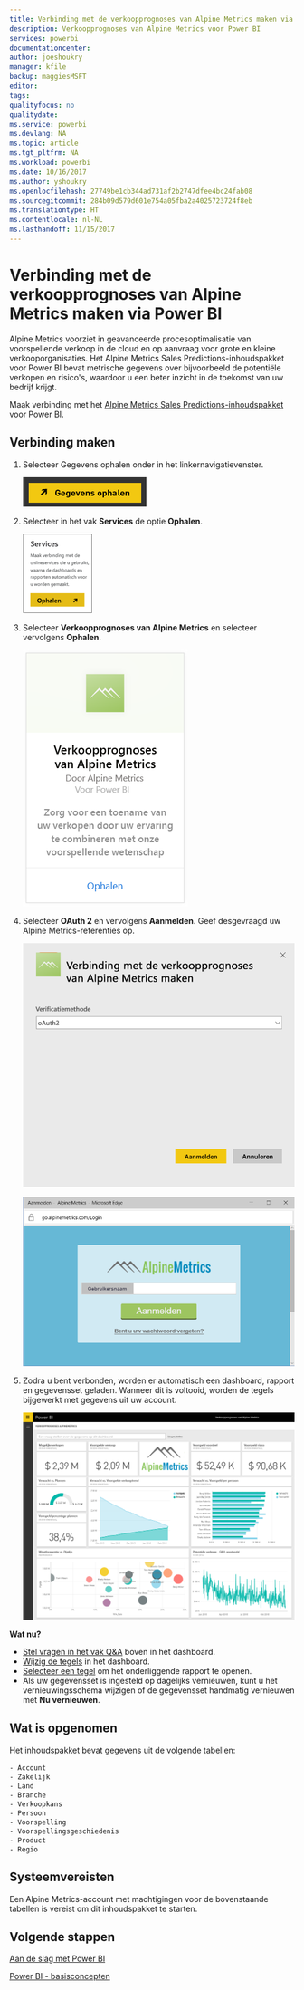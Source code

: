 ```yaml
---
title: Verbinding met de verkoopprognoses van Alpine Metrics maken via Power BI
description: Verkoopprognoses van Alpine Metrics voor Power BI
services: powerbi
documentationcenter: 
author: joeshoukry
manager: kfile
backup: maggiesMSFT
editor: 
tags: 
qualityfocus: no
qualitydate: 
ms.service: powerbi
ms.devlang: NA
ms.topic: article
ms.tgt_pltfrm: NA
ms.workload: powerbi
ms.date: 10/16/2017
ms.author: yshoukry
ms.openlocfilehash: 27749be1cb344ad731af2b2747dfee4bc24fab08
ms.sourcegitcommit: 284b09d579d601e754a05fba2a4025723724f8eb
ms.translationtype: HT
ms.contentlocale: nl-NL
ms.lasthandoff: 11/15/2017
---
```

# <a name="connect-to-alpine-metrics-sales-predictions-with-power-bi"></a>Verbinding met de verkoopprognoses van Alpine Metrics maken via Power BI
Alpine Metrics voorziet in geavanceerde procesoptimalisatie van voorspellende verkoop in de cloud en op aanvraag voor grote en kleine verkooporganisaties. Het Alpine Metrics Sales Predictions-inhoudspakket voor Power BI bevat metrische gegevens over bijvoorbeeld de potentiële verkopen en risico's, waardoor u een beter inzicht in de toekomst van uw bedrijf krijgt. 

Maak verbinding met het [Alpine Metrics Sales Predictions-inhoudspakket](https://app.powerbi.com/getdata/services/alpine-metrics) voor Power BI.

## <a name="how-to-connect"></a>Verbinding maken
1. Selecteer Gegevens ophalen onder in het linkernavigatievenster.  
   
    ![](media/service-connect-to-alpine-metrics/getdata.png)
2. Selecteer in het vak **Services** de optie **Ophalen**.  
   
    ![](media/service-connect-to-alpine-metrics/services.png)
3. Selecteer **Verkoopprognoses van Alpine Metrics** en selecteer vervolgens **Ophalen**.  
   
    ![](media/service-connect-to-alpine-metrics/alpine.png)
4. Selecteer **OAuth 2** en vervolgens **Aanmelden**. Geef desgevraagd uw Alpine Metrics-referenties op.
   
    ![](media/service-connect-to-alpine-metrics/creds.png)
   
    ![](media/service-connect-to-alpine-metrics/creds2.png)
5. Zodra u bent verbonden, worden er automatisch een dashboard, rapport en gegevensset geladen. Wanneer dit is voltooid, worden de tegels bijgewerkt met gegevens uit uw account.
   
    ![](media/service-connect-to-alpine-metrics/dashboard.png)

**Wat nu?**

* [Stel vragen in het vak Q&A](service-q-and-a.md) boven in het dashboard.
* [Wijzig de tegels](service-dashboard-edit-tile.md) in het dashboard.
* [Selecteer een tegel](service-dashboard-tiles.md) om het onderliggende rapport te openen.
* Als uw gegevensset is ingesteld op dagelijks vernieuwen, kunt u het vernieuwingsschema wijzigen of de gegevensset handmatig vernieuwen met **Nu vernieuwen**.

## <a name="whats-included"></a>Wat is opgenomen
Het inhoudspakket bevat gegevens uit de volgende tabellen:  

    - Account    
    - Zakelijk    
    - Land    
    - Branche    
    - Verkoopkans  
    - Persoon  
    - Voorspelling    
    - Voorspellingsgeschiedenis    
    - Product  
    - Regio    

## <a name="system-requirements"></a>Systeemvereisten
Een Alpine Metrics-account met machtigingen voor de bovenstaande tabellen is vereist om dit inhoudspakket te starten.

## <a name="next-steps"></a>Volgende stappen
[Aan de slag met Power BI](service-get-started.md)

[Power BI - basisconcepten](service-basic-concepts.md)

